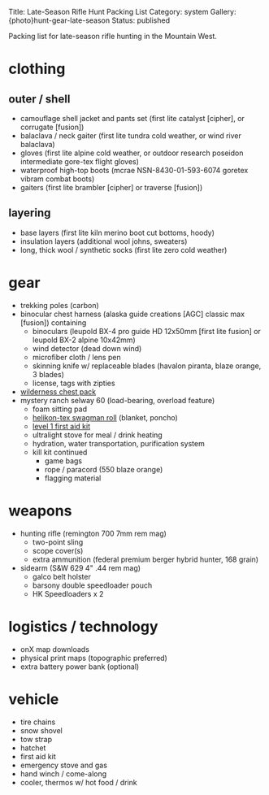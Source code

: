 Title: Late-Season Rifle Hunt Packing List
Category: system
Gallery: {photo}hunt-gear-late-season
Status: published 

<!-- TODO break out backpack MR Selway 60 into own post, revolver sidearm -->

Packing list for late-season rifle hunting in the Mountain West.

# clothing

## outer / shell
- camouflage shell jacket and pants set (first lite catalyst [cipher], or corrugate [fusion])
- balaclava / neck gaiter (first lite tundra cold weather, or wind river balaclava)
- gloves (first lite alpine cold weather, or outdoor research poseidon intermediate gore-tex flight gloves)
- waterproof high-top boots (mcrae NSN-8430-01-593-6074 goretex vibram combat boots)
- gaiters (first lite brambler [cipher] or traverse [fusion])
  
## layering  
- base layers (first lite kiln merino boot cut bottoms, hoody)
- insulation layers (additional wool johns, sweaters)
- long, thick wool / synthetic socks (first lite zero cold weather)

# gear 
- trekking poles (carbon)
- binocular chest harness (alaska guide creations [AGC] classic max [fusion]) containing
    - binoculars (leupold BX-4 pro guide HD 12x50mm [first lite fusion] or leupold BX-2 alpine 10x42mm) 
    - wind detector (dead down wind)
    - microfiber cloth / lens pen
    - skinning knife w/ replaceable blades (havalon piranta, blaze orange, 3 blades)
    - license, tags with zipties 
- [wilderness chest pack](https://coyote.life/wilderness-chest-pack.html)
- mystery ranch selway 60 (load-bearing, overload feature)
    - foam sitting pad
    - [helikon-tex swagman roll](https://www.helikon-tex.us/swagman-roll-poncho.html) (blanket, poncho)
    - [level 1 first aid kit](https://coyote.life/level-1-first-aid-kit.html)
    - ultralight stove for meal / drink heating 
    - hydration, water transportation, purification system
    - kill kit continued
        - game bags 
        - rope / paracord (550 blaze orange)
        - flagging material
        
# weapons
- hunting rifle (remington 700 7mm rem mag)
    - two-point sling
    - scope cover(s)
    - extra ammunition (federal premium berger hybrid hunter, 168 grain)
- sidearm (S&W 629 4" .44 rem mag)
    - galco belt holster
    - barsony double speedloader pouch
    - HK Speedloaders x 2

# logistics / technology
- onX map downloads
- physical print maps (topographic preferred)
- extra battery power bank (optional)

# vehicle 
- tire chains
- snow shovel
- tow strap
- hatchet
- first aid kit
- emergency stove and gas 
- hand winch / come-along
- cooler, thermos w/ hot food / drink
